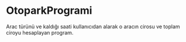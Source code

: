 # OtoparkProgrami
Arac türünü ve kaldığı saati kullanıcıdan alarak o aracın cirosu ve toplam ciroyu hesaplayan program.
